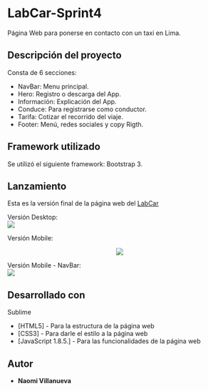 # LabCar-Sprint4

Página Web para ponerse en contacto con un taxi en Lima.

## Descripción del proyecto

Consta de 6 secciones:

* NavBar: Menu principal.
* Hero: Registro o descarga del App.
* Información: Explicación del App.
* Conduce: Para registrarse como conductor.
* Tarifa: Cotizar el recorrido del viaje.
* Footer: Menú, redes sociales y copy Rigth.

## Framework utilizado

Se utilizó el siguiente framework: Bootstrap 3.

## Lanzamiento 

Esta es la versión final de la página web del <a href="https://naovillaj.github.io/LabCar-Sprint4/">LabCar</a>

Versión Desktop: 
<br><img src="assets/img/vistas/labcar/desktop.png">

Versión Mobile:
<br><center><img src="assets/img/vistas/labcar/mobile.png"></center>

Versión Mobile - NavBar: 
<br><img src="assets/img/vistas/labcar/mobile-navbar.png">

## Desarrollado con

Sublime 

* [HTML5] - Para la estructura de la página web
* [CSS3] - Para darle el estilo a la página web
* [JavaScript 1.8.5.] - Para las funcionalidades de la página web

## Autor

* **Naomi Villanueva** 
